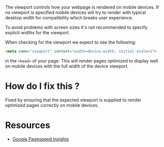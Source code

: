The viewport controls how your webpage is rendered on mobile devices. If no viewport is specified mobile devices will try to render with typical desktop width for compatibility which breaks user experience.

To avoid problems with screen sizes it's not recommended to specify explicit widths for the viewport.

When checking for the viewport we expect to see the following:

```html
<meta name="viewport" content="width=device-width, initial-scale=1">
```

in the `<head>` of your page. This will render pages optimized to display well on mobile devices with the full width of the device viewport.

# How do I fix this ?

Fixed by ensuring that the expected viewport is supplied to render optimized pages correctly on mobile devices.

# Resources

* [Google Pagespeed Insights](https://developers.google.com/speed/docs/insights/ConfigureViewport?hl=en)

